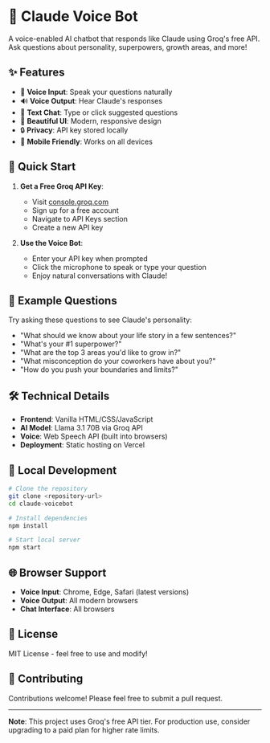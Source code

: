 # 🤖 Claude Voice Bot

A voice-enabled AI chatbot that responds like Claude using Groq's free API. Ask questions about personality, superpowers, growth areas, and more!

## ✨ Features

- 🎤 **Voice Input**: Speak your questions naturally
- 🔊 **Voice Output**: Hear Claude's responses 
- 💬 **Text Chat**: Type or click suggested questions
- 🎨 **Beautiful UI**: Modern, responsive design
- 🔒 **Privacy**: API key stored locally
- 📱 **Mobile Friendly**: Works on all devices

## 🚀 Quick Start

1. **Get a Free Groq API Key**:
   - Visit [console.groq.com](https://console.groq.com)
   - Sign up for a free account
   - Navigate to API Keys section
   - Create a new API key

2. **Use the Voice Bot**:
   - Enter your API key when prompted
   - Click the microphone to speak or type your question
   - Enjoy natural conversations with Claude!

## 🎯 Example Questions

Try asking these questions to see Claude's personality:

- "What should we know about your life story in a few sentences?"
- "What's your #1 superpower?"
- "What are the top 3 areas you'd like to grow in?"
- "What misconception do your coworkers have about you?"
- "How do you push your boundaries and limits?"

## 🛠️ Technical Details

- **Frontend**: Vanilla HTML/CSS/JavaScript
- **AI Model**: Llama 3.1 70B via Groq API
- **Voice**: Web Speech API (built into browsers)
- **Deployment**: Static hosting on Vercel

## 🔧 Local Development

```bash
# Clone the repository
git clone <repository-url>
cd claude-voicebot

# Install dependencies
npm install

# Start local server
npm start
```

## 🌐 Browser Support

- **Voice Input**: Chrome, Edge, Safari (latest versions)
- **Voice Output**: All modern browsers
- **Chat Interface**: All browsers

## 📝 License

MIT License - feel free to use and modify!

## 🤝 Contributing

Contributions welcome! Please feel free to submit a pull request.

---

**Note**: This project uses Groq's free API tier. For production use, consider upgrading to a paid plan for higher rate limits. 